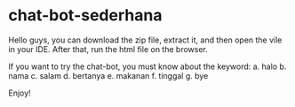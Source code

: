 # chat-bot-sederhana

Hello guys, you can download the zip file, extract it, and then open the vile in your IDE. After that, run the html file on the browser.

If you want to try the chat-bot, you must know about the keyword:
  a. halo
  b. nama
  c. salam
  d. bertanya
  e. makanan
  f. tinggal
  g. bye
  
  Enjoy!
